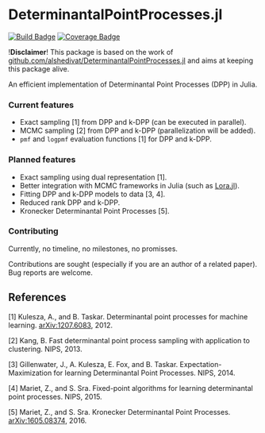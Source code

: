 # DeterminantalPointProcesses.jl

[![Build Badge](https://travis-ci.org/theogf/DeterminantalPointProcesses.jl.svg)](https://travis-ci.org/theogf/DeterminantalPointProcesses.jl)
[![Coverage Badge](https://coveralls.io/repos/github/theogf/DeterminantalPointProcesses.jl/badge.svg)](https://coveralls.io/github/theogf/DeterminantalPointProcesses.jl)

!__Disclaimer__! This package is based on the work of [github.com/alshedivat/DeterminantalPointProcesses.jl](github.com/alshedivat/DeterminantalPointProcesses.jl) and aims at keeping this package alive.

An efficient implementation of Determinantal Point Processes (DPP) in Julia.

### Current features
- Exact sampling [1] from DPP and k-DPP (can be executed in parallel).
- MCMC sampling [2] from DPP and k-DPP (parallelization will be added).
- `pmf` and `logpmf` evaluation functions [1] for DPP and k-DPP.

### Planned features
- Exact sampling using dual representation [1].
- Better integration with MCMC frameworks in Julia (such as [Lora.jl]).
- Fitting DPP and k-DPP models to data [3, 4].
- Reduced rank DPP and k-DPP.
- Kronecker Determinantal Point Processes [5].

### Contributing
Currently, no timeline, no milestones, no promisses.

Contributions are sought (especially if you are an author of a related paper).
Bug reports are welcome.

## References
[1] Kulesza, A., and B. Taskar. Determinantal point processes for machine learning. [arXiv:1207.6083], 2012.

[2] Kang, B. Fast determinantal point process sampling with application to clustering. NIPS, 2013.

[3] Gillenwater, J., A. Kulesza, E. Fox, and B. Taskar. Expectation-Maximization for learning Determinantal Point Processes. NIPS, 2014.

[4] Mariet, Z., and S. Sra. Fixed-point algorithms for learning determinantal point processes. NIPS, 2015.

[5] Mariet, Z., and S. Sra. Kronecker Determinantal Point Processes. [arXiv:1605.08374], 2016.


[Julia-0.4 Badge]: http://pkg.julialang.org/badges/DeterminantalPointProcesses_0.4.svg
[Julia-0.5 Badge]: http://pkg.julialang.org/badges/DeterminantalPointProcesses_0.5.svg
[DPP-pkg]: http://pkg.julialang.org/?pkg=DeterminantalPointProcesses

[Build Badge]: https://travis-ci.org/alshedivat/DeterminantalPointProcesses.jl.svg
[Build Status]: https://travis-ci.org/alshedivat/DeterminantalPointProcesses.jl
[Coverage Badge]: https://coveralls.io/repos/github/alshedivat/DeterminantalPointProcesses.jl/badge.svg
[Coverage Status]: https://coveralls.io/github/alshedivat/DeterminantalPointProcesses.jl

[Lora.jl]: https://github.com/JuliaStats/Lora.jl
[arXiv:1207.6083]: https://arxiv.org/abs/1207.6083
[arXiv:1605.08374]: https://arxiv.org/abs/1605.08374
